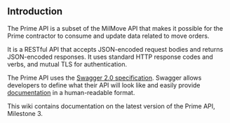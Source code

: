 ## Introduction
The Prime API is a subset of the MilMove API that makes it possible for the Prime contractor to consume and update data related to move orders.

It is a RESTful API that accepts JSON-encoded request bodies and returns JSON-encoded responses. It uses standard HTTP response codes and verbs, and mutual TLS for authentication.

The Prime API uses the [Swagger 2.0 specification](https://swagger.io/docs/specification/2-0/basic-structure/). Swagger allows developers to define what their API will look like and easily provide [documentation](https://github.com/transcom/prime_api_deliverable/wiki/API-Endpoints#documentation-using-redoc) in a human-readable format.

This wiki contains documentation on the latest version of the Prime API, Milestone 3. 
